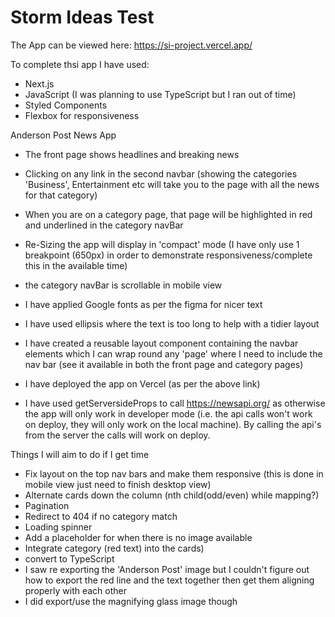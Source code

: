 # Storm Ideas Test

The App can be viewed here: https://si-project.vercel.app/

To complete thsi app I have used:

- Next.js
- JavaScript (I was planning to use TypeScript but I ran out of time)
- Styled Components
- Flexbox for responsiveness

Anderson Post News App

- The front page shows headlines and breaking news
- Clicking on any link in the second navbar (showing the categories 'Business', Entertainment etc will take you to the page with all the news for that category)
- When you are on a category page, that page will be highlighted in red and underlined in the category navBar
- Re-Sizing the app will display in 'compact' mode (I have only use 1 breakpoint (650px) in order to demonstrate responsiveness/complete this in the available time)
- the category navBar is scrollable in mobile view
- I have applied Google fonts as per the figma for nicer text
- I have used ellipsis where the text is too long to help with a tidier layout
- I have created a reusable layout component containing the navbar elements which I can wrap round any 'page' where I need to include the nav bar (see it available in both the front page and category pages)

- I have deployed the app on Vercel (as per the above link)
- I have used getServersideProps to call https://newsapi.org/ as otherwise the app will only work in developer mode (i.e. the api calls won't work on deploy, they will only work on the local machine). By calling the api's from the server the calls will work on deploy.

Things I will aim to do if I get time

- Fix layout on the top nav bars and make them responsive (this is done in mobile view just need to finish desktop view)
- Alternate cards down the column (nth child(odd/even) while mapping?)
- Pagination
- Redirect to 404 if no category match
- Loading spinner
- Add a placeholder for when there is no image available
- Integrate category (red text) into the cards)
- convert to TypeScript
- I saw re exporting the 'Anderson Post' image but I couldn't figure out how to export the red line and the text together then get them aligning properly with each other
- I did export/use the magnifying glass image though
